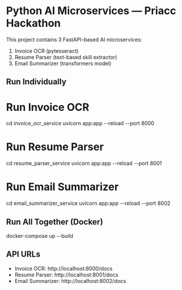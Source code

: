 # Python AI Microservices — Priacc Hackathon

This project contains 3 FastAPI-based AI microservices:
1. Invoice OCR (pytesseract)
2. Resume Parser (text-based skill extractor)
3. Email Summarizer (transformers model)

##  Run Individually
# Run Invoice OCR
cd invoice_ocr_service
uvicorn app:app --reload --port 8000

# Run Resume Parser
cd resume_parser_service
uvicorn app:app --reload --port 8001

# Run Email Summarizer
cd email_summarizer_service
uvicorn app:app --reload --port 8002

## Run All Together (Docker)
docker-compose up --build

## API URLs
- Invoice OCR: http://localhost:8000/docs
- Resume Parser: http://localhost:8001/docs
- Email Summarizer: http://localhost:8002/docs
